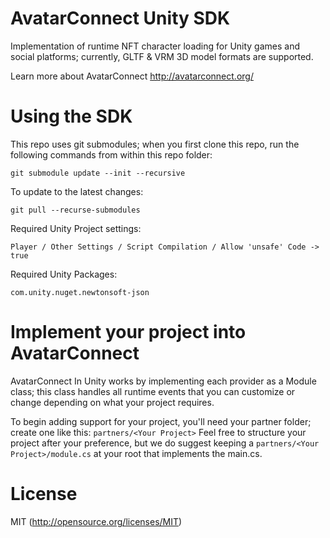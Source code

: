 # AvatarConnect Unity SDK
Implementation of runtime NFT character loading for Unity games and social platforms; currently, GLTF & VRM 3D model formats are supported. 

Learn more about AvatarConnect http://avatarconnect.org/

# Using the SDK

This repo uses git submodules; when you first clone this repo, run the following commands from within this repo folder:

`git submodule update --init --recursive`

To update to the latest changes:

`git pull --recurse-submodules`

Required Unity Project settings:

`Player / Other Settings / Script Compilation / Allow 'unsafe' Code -> true`

Required Unity Packages:

`com.unity.nuget.newtonsoft-json`

# Implement your project into AvatarConnect

AvatarConnect In Unity works by implementing each provider as a Module class; this class handles all runtime events that you can customize or change depending on what your project requires.

To begin adding support for your project, you'll need your partner folder; create one like this:
`partners/<Your Project>`
Feel free to structure your project after your preference, but we do suggest keeping a `partners/<Your Project>/module.cs` at your root that implements the main.cs.

# License

MIT (http://opensource.org/licenses/MIT)
